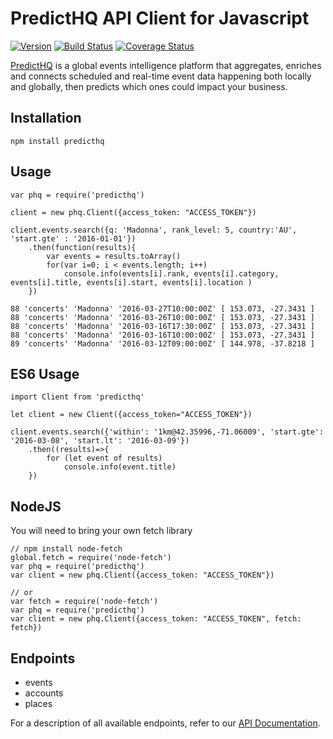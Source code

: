 # PredictHQ API Client for Javascript

[![Version](https://badge.fury.io/js/predicthq.svg)](http://badge.fury.io/js/predicthq)
[![Build Status](https://travis-ci.org/predicthq/sdk-js.svg?branch=master)](https://travis-ci.org/predicthq/sdk-js)
[![Coverage Status](https://coveralls.io/repos/github/predicthq/sdk-js/badge.svg?branch=master)](https://coveralls.io/github/predicthq/sdk-js?branch=master)

[PredictHQ](https://www.predicthq.com/) is a global events intelligence platform that aggregates, enriches and connects scheduled and real-time event data happening both locally and globally, then predicts which ones could impact your business.


## Installation

    npm install predicthq
    
## Usage

    var phq = require('predicthq')
     
    client = new phq.Client({access_token: "ACCESS_TOKEN"})
    
    client.events.search({q: 'Madonna', rank_level: 5, country:'AU', 'start.gte' : '2016-01-01'})
        .then(function(results){
            var events = results.toArray()
            for(var i=0; i < events.length; i++)
                console.info(events[i].rank, events[i].category, events[i].title, events[i].start, events[i].location )
        })

    88 'concerts' 'Madonna' '2016-03-27T10:00:00Z' [ 153.073, -27.3431 ]
    88 'concerts' 'Madonna' '2016-03-26T10:00:00Z' [ 153.073, -27.3431 ]
    88 'concerts' 'Madonna' '2016-03-16T17:30:00Z' [ 153.073, -27.3431 ]
    88 'concerts' 'Madonna' '2016-03-16T10:00:00Z' [ 153.073, -27.3431 ]
    89 'concerts' 'Madonna' '2016-03-12T09:00:00Z' [ 144.978, -37.8218 ]

    
## ES6 Usage
    
    import Client from 'predicthq'
    
    let client = new Client({access_token="ACCESS_TOKEN"})
    
    client.events.search({'within': '1km@42.35996,-71.06009', 'start.gte': '2016-03-08', 'start.lt': '2016-03-09'})
        .then((results)=>{
            for (let event of results)
                console.info(event.title)
        })
 
## NodeJS

You will need to bring your own fetch library
    
    // npm install node-fetch
    global.fetch = require('node-fetch') 
    var phq = require('predicthq')
    var client = new phq.Client({access_token: "ACCESS_TOKEN"})
    
    // or
    var fetch = require('node-fetch')
    var phq = require('predicthq')
    var client = new phq.Client({access_token: "ACCESS_TOKEN", fetch: fetch})
    

## Endpoints

* events
* accounts
* places


For a description of all available endpoints, refer to our [API Documentation](https://developer.predicthq.com/).


